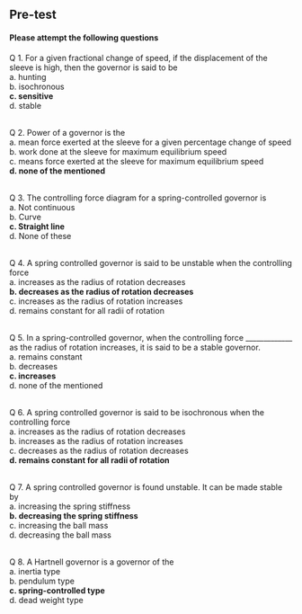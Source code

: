 ## <b> Pre-test</b>
#### Please attempt the following questions

Q 1. For a given fractional change of speed, if the displacement of the sleeve is high, then the governor is said to be<br>
a. hunting<br>
b. isochronous<br>
<b>c. sensitive</b><br>
d. stable<br><br>

Q 2. Power of a governor is the<br>
a. mean force exerted at the sleeve for a given percentage change of speed<br>
b. work done at the sleeve for maximum equilibrium speed<br>
c. means force exerted at the sleeve for maximum equilibrium speed<br>
<b>d. none of the mentioned</b><br><br>

Q 3. The controlling force diagram for a spring-controlled governor is<br>
a. Not continuous<br>
b. Curve<br>
<b>c. Straight line</b><br>
d. None of these<br><br>

Q 4. A spring controlled governor is said to be unstable when the controlling force<br>
a. increases as the radius of rotation decreases<br>
<b>b. decreases as the radius of rotation decreases</b><br>
c. increases as the radius of rotation increases<br>
d. remains constant for all radii of rotation<br><br>

Q 5. In a spring-controlled governor, when the controlling force _____________ as the radius of rotation increases, it is said to be a stable governor.<br>
a. remains constant<br>
b. decreases<br>
<b>c. increases</b><br>
d. none of the mentioned<br><br>

Q 6. A spring controlled governor is said to be isochronous when the controlling force<br>
a. increases as the radius of rotation decreases<br>
b. increases as the radius of rotation increases<br>
c. decreases as the radius of rotation decreases<br>
<b>d. remains constant for all radii of rotation</b><br><br>

Q 7. A spring controlled governor is found unstable. It can be made stable by<br>
a. increasing the spring stiffness<br>
<b>b. decreasing the spring stiffness</b><br>
c. increasing the ball mass<br>
d. decreasing the ball mass<br><br>

Q 8. A Hartnell governor is a governor of the<br>
a. inertia type<br>
b. pendulum type<br>
<b>c. spring-controlled type</b><br>
d. dead weight type<br><br>
